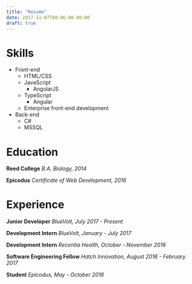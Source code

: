```yaml
---
title: "Resume"
date: 2017-11-07T08:06:08-08:00
draft: true
---
```


# Skills

* Front-end
  * HTML/CSS
  * JavaScript
     * AngularJS
  * TypeScript
     * Angular
  * Enterprise front-end development
* Back-end
  * C#
  * MSSQL

# Education

**Reed College** *B.A. Biology, 2014*

**Epicodus** *Certificate of Web Development, 2016*

# Experience

**Junior Developer** *BlueVolt, July 2017 - Present*

**Development Intern** *BlueVolt, January - July 2017*

**Development Intern** *Recentia Health, October - November 2016*

**Software Engineering Fellow** *Hatch Innovation, August 2016 - February 2017*

**Student** *Epicodus, May - October 2016* 


